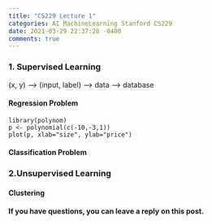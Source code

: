 ```yaml
---
title: "CS229 Lecture 1"
categories: AI MachineLearning Stanford CS229
date: 2021-03-29 22:37:28 -0400
comments: true
---
```


### 1. Supervised Learning
(x, y) --> (input, label) --> data --> database

#### Regression Problem
```{r}
library(polynom)
p <- polynomial(c(-10,-3,1))
plot(p, xlab="size", ylab="price")
```

#### Classification Problem


### 2.Unsupervised Learning
#### Clustering

#### If you have questions, you can leave a reply on this post.

